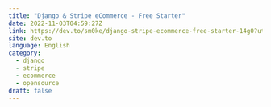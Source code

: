 ```yaml
---
title: "Django & Stripe eCommerce - Free Starter"
date: 2022-11-03T04:59:27Z
link: https://dev.to/sm0ke/django-stripe-ecommerce-free-starter-14g0?utm_medium=RSS&utm_source=news.12bit.vn
site: dev.to
language: English
category:
  - django
  - stripe
  - ecommerce
  - opensource
draft: false
---
```

